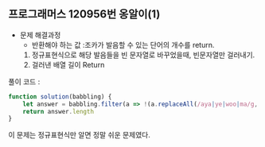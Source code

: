 ## 프로그래머스 120956번 **옹알이(1)**

- 문제 해결과정
    - 반환해야 하는 값 :조카가 발음할 수 있는 단어의 개수를 return.
    1. 정규표현식으로 해당 발음들을 빈 문자열로 바꾸었을때, 빈문자열만 걸러내기.
    2. 걸러낸 배열 길이 Return

풀이 코드 :

```jsx
function solution(babbling) {
    let answer = babbling.filter(a => !(a.replaceAll(/aya|ye|woo|ma/g, "")));
    return answer.length
}
```

이 문제는 정규표현식만 알면 정말 쉬운 문제였다.